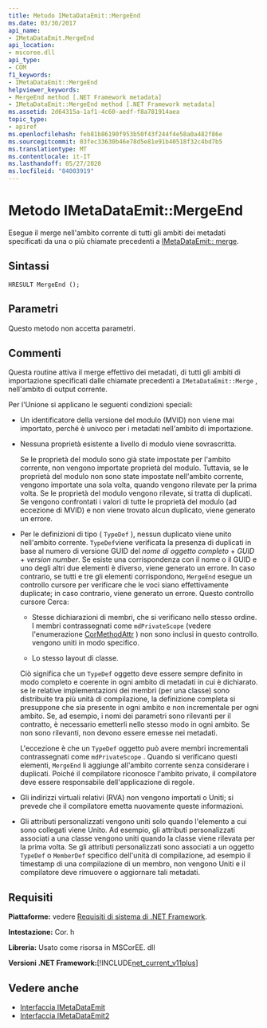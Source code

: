 ```yaml
---
title: Metodo IMetaDataEmit::MergeEnd
ms.date: 03/30/2017
api_name:
- IMetaDataEmit.MergeEnd
api_location:
- mscoree.dll
api_type:
- COM
f1_keywords:
- IMetaDataEmit::MergeEnd
helpviewer_keywords:
- MergeEnd method [.NET Framework metadata]
- IMetaDataEmit::MergeEnd method [.NET Framework metadata]
ms.assetid: 2d64315a-1af1-4c60-aedf-f8a781914aea
topic_type:
- apiref
ms.openlocfilehash: feb81b86190f953b50f43f244f4e58a0a482f86e
ms.sourcegitcommit: 03fec33630b46e78d5e81e91b40518f32c4bd7b5
ms.translationtype: MT
ms.contentlocale: it-IT
ms.lasthandoff: 05/27/2020
ms.locfileid: "84003919"
---
```

# <a name="imetadataemitmergeend-method"></a>Metodo IMetaDataEmit::MergeEnd

Esegue il merge nell'ambito corrente di tutti gli ambiti dei metadati specificati da una o più chiamate precedenti a [IMetaDataEmit:: merge](imetadataemit-merge-method.md).

## <a name="syntax"></a>Sintassi

```cppcpp
HRESULT MergeEnd ();
```

## <a name="parameters"></a>Parametri

Questo metodo non accetta parametri.

## <a name="remarks"></a>Commenti

Questa routine attiva il merge effettivo dei metadati, di tutti gli ambiti di importazione specificati dalle chiamate precedenti a `IMetaDataEmit::Merge` , nell'ambito di output corrente.

Per l'Unione si applicano le seguenti condizioni speciali:

- Un identificatore della versione del modulo (MVID) non viene mai importato, perché è univoco per i metadati nell'ambito di importazione.

- Nessuna proprietà esistente a livello di modulo viene sovrascritta.

  Se le proprietà del modulo sono già state impostate per l'ambito corrente, non vengono importate proprietà del modulo. Tuttavia, se le proprietà del modulo non sono state impostate nell'ambito corrente, vengono importate una sola volta, quando vengono rilevate per la prima volta. Se le proprietà del modulo vengono rilevate, si tratta di duplicati. Se vengono confrontati i valori di tutte le proprietà del modulo (ad eccezione di MVID) e non viene trovato alcun duplicato, viene generato un errore.

- Per le definizioni di tipo ( `TypeDef` ), nessun duplicato viene unito nell'ambito corrente. `TypeDef`viene verificata la presenza di duplicati in base al numero di versione GUID del *nome di oggetto completo*  +  *GUID*  +  *version number*. Se esiste una corrispondenza con il nome o il GUID e uno degli altri due elementi è diverso, viene generato un errore. In caso contrario, se tutti e tre gli elementi corrispondono, `MergeEnd` esegue un controllo cursore per verificare che le voci siano effettivamente duplicate; in caso contrario, viene generato un errore. Questo controllo cursore Cerca:

  - Stesse dichiarazioni di membri, che si verificano nello stesso ordine. I membri contrassegnati come `mdPrivateScope` (vedere l'enumerazione [CorMethodAttr](cormethodattr-enumeration.md) ) non sono inclusi in questo controllo. vengono uniti in modo specifico.

  - Lo stesso layout di classe.

  Ciò significa che un `TypeDef` oggetto deve essere sempre definito in modo completo e coerente in ogni ambito di metadati in cui è dichiarato. se le relative implementazioni dei membri (per una classe) sono distribuite tra più unità di compilazione, la definizione completa si presuppone che sia presente in ogni ambito e non incrementale per ogni ambito. Se, ad esempio, i nomi dei parametri sono rilevanti per il contratto, è necessario emetterli nello stesso modo in ogni ambito. Se non sono rilevanti, non devono essere emesse nei metadati.

  L'eccezione è che un `TypeDef` oggetto può avere membri incrementali contrassegnati come `mdPrivateScope` . Quando si verificano questi elementi, `MergeEnd` li aggiunge all'ambito corrente senza considerare i duplicati. Poiché il compilatore riconosce l'ambito privato, il compilatore deve essere responsabile dell'applicazione di regole.

- Gli indirizzi virtuali relativi (RVA) non vengono importati o Uniti; si prevede che il compilatore emetta nuovamente queste informazioni.

- Gli attributi personalizzati vengono uniti solo quando l'elemento a cui sono collegati viene Unito. Ad esempio, gli attributi personalizzati associati a una classe vengono uniti quando la classe viene rilevata per la prima volta. Se gli attributi personalizzati sono associati a un oggetto `TypeDef` o `MemberDef` specifico dell'unità di compilazione, ad esempio il timestamp di una compilazione di un membro, non vengono Uniti e il compilatore deve rimuovere o aggiornare tali metadati.

## <a name="requirements"></a>Requisiti

**Piattaforme:** vedere [Requisiti di sistema di .NET Framework](../../get-started/system-requirements.md).

**Intestazione:** Cor. h

**Libreria:** Usato come risorsa in MSCorEE. dll

**Versioni .NET Framework:**[!INCLUDE[net_current_v11plus](../../../../includes/net-current-v11plus-md.md)]

## <a name="see-also"></a>Vedere anche

- [Interfaccia IMetaDataEmit](imetadataemit-interface.md)
- [Interfaccia IMetaDataEmit2](imetadataemit2-interface.md)
